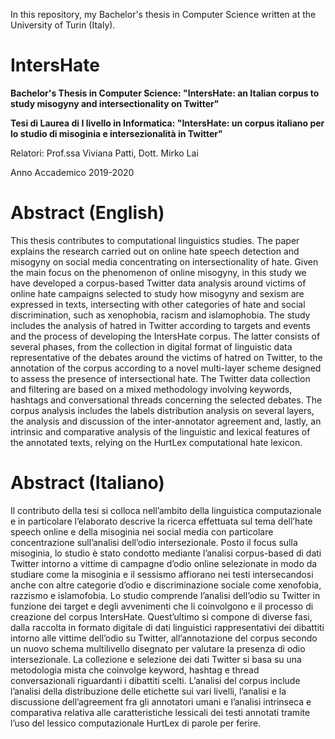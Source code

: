 In this repository, my Bachelor's thesis in Computer Science written at the University of Turin (Italy).

# IntersHate
**Bachelor's Thesis in Computer Science: "IntersHate: an Italian corpus to study misogyny and intersectionality on Twitter"**

**Tesi di Laurea di I livello in Informatica: "IntersHate: un corpus italiano per lo studio di misoginia e intersezionalità in Twitter"**

Relatori: Prof.ssa Viviana Patti, Dott. Mirko Lai

Anno Accademico 2019-2020

# Abstract (English)
This thesis contributes to computational linguistics studies. The paper explains the research carried out on online hate speech detection and misogyny on social media concentrating on intersectionality of hate. Given the main focus on the phenomenon of online misogyny, in this study we have developed a corpus-based Twitter data analysis around victims of online hate campaigns selected to study how misogyny and sexism are expressed in texts, intersecting with other categories of hate and social discrimination, such as xenophobia, racism and islamophobia. The study includes the analysis of hatred in Twitter according to targets and events and the process of developing the IntersHate corpus. The latter consists of several phases, from the collection in digital format of linguistic data representative of the debates around the victims of hatred on Twitter, to the annotation of the corpus according to a novel multi-layer scheme designed to assess the presence of intersectional hate. The Twitter data collection and filtering are based on a mixed methodology involving keywords, hashtags and conversational threads concerning the selected debates. The corpus analysis includes the labels distribution analysis on several layers, the analysis and discussion of the inter-annotator agreement and, lastly, an intrinsic and comparative analysis of the linguistic and lexical features of the annotated texts, relying on the HurtLex computational hate lexicon.

# Abstract (Italiano)
Il contributo della tesi si colloca nell’ambito della linguistica computazionale e in particolare l’elaborato descrive la ricerca effettuata sul tema dell’hate speech online e della misoginia nei social media con particolare concentrazione sull’analisi dell’odio intersezionale. Posto il focus sulla misoginia, lo studio è stato condotto mediante l’analisi corpus-based di dati Twitter intorno a vittime di campagne d’odio online selezionate in modo da studiare come la misoginia e il sessismo affiorano nei testi intersecandosi anche con altre categorie d’odio e discriminazione sociale come xenofobia, razzismo e islamofobia. Lo studio comprende l’analisi dell’odio su Twitter in funzione dei target e degli avvenimenti che li coinvolgono e il processo di creazione del corpus IntersHate. Quest’ultimo si compone di diverse fasi, dalla raccolta in formato digitale di dati linguistici rappresentativi dei dibattiti intorno alle vittime dell’odio su Twitter, all’annotazione del corpus secondo un nuovo schema multilivello disegnato per valutare la presenza di odio intersezionale. La collezione e selezione dei dati Twitter si basa su una metodologia mista che coinvolge keyword, hashtag e thread conversazionali riguardanti i dibattiti scelti. L’analisi del corpus include l’analisi della distribuzione delle etichette sui vari livelli, l’analisi e la discussione dell’agreement fra gli annotatori umani e l’analisi intrinseca e comparativa relativa alle caratteristiche lessicali dei testi annotati tramite l’uso del lessico computazionale HurtLex di parole per ferire.
